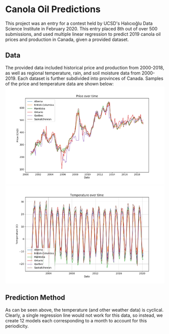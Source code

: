 # Canola Oil Predictions
This project was an entry for a contest held by UCSD's Halıcıoğlu Data Science Institute in February 2020. This entry placed 8th out of over 500 submissions, and used multiple linear regression to predict 2019 canola oil prices and production in Canada, given a provided dataset.

## Data
The provided data included historical price and production from 2000-2018, as well as regional temperature, rain, and soil moisture data from 2000-2019. Each dataset is further subdivided into provinces of Canada. Samples of the price and temperature data are shown below:
![Price Data](price.png?raw=true "Prices")
![Temperature Data](temperature.png?raw=true "Temperature")

## Prediction Method
As can be seen above, the temperature (and other weather data) is cyclical. Clearly, a single regression line would not work for this data, so instead, we create 12 models each corresponding to a month to account for this periodicity.
